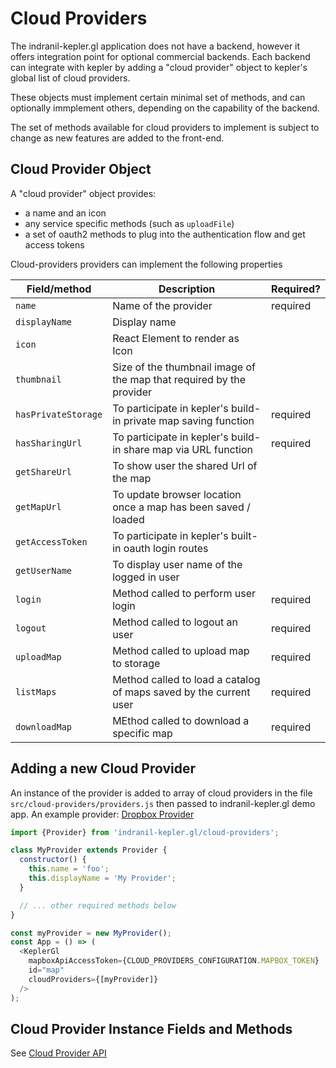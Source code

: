 # Cloud Providers

The indranil-kepler.gl application does not have a backend, however it offers integration point for optional commercial backends. Each backend can integrate with kepler by adding a "cloud provider" object to kepler's global list of cloud providers.

These objects must implement certain minimal set of methods, and can optionally immplement others, depending on the capability of the backend.

The set of methods available for cloud providers to implement is subject to change as new features are added to the front-end.

## Cloud Provider Object

A "cloud provider" object provides:

- a name and an icon
- any service specific methods (such as `uploadFile`)
- a set of oauth2 methods to plug into the authentication flow and get access tokens

Cloud-providers providers can implement the following properties

| Field/method        | Description                                                          | Required? |
| ------------------- | -------------------------------------------------------------------- | --------- |
| `name`              | Name of the provider                                                 | required  |
| `displayName`       | Display name                                                         |
| `icon`              | React Element to render as Icon                                      |
| `thumbnail`         | Size of the thumbnail image of the map that required by the provider |
| `hasPrivateStorage` | To participate in kepler's build-in private map saving function      | required  |
| `hasSharingUrl`     | To participate in kepler's build-in share map via URL function       | required  |
| `getShareUrl`       | To show user the shared Url of the map                               |
| `getMapUrl`         | To update browser location once a map has been saved / loaded        |
| `getAccessToken`    | To participate in kepler's built-in oauth login routes               |
| `getUserName`       | To display user name of the logged in user                           |
| `login`             | Method called to perform user login                                  | required  |
| `logout`            | Method called to logout an user                                      | required  |
| `uploadMap`         | Method called to upload map to storage                               | required  |
| `listMaps`          | Method called to load a catalog of maps saved by the current user    | required  |
| `downloadMap`       | MEthod called to download a specific map                             | required  |

## Adding a new Cloud Provider

An instance of the provider is added to array of cloud providers in the file `src/cloud-providers/providers.js` then passed to indranil-kepler.gl demo app. An example provider: [Dropbox Provider](https://github.com/keplergl/indranil-kepler.gl/blob/master/examples/demo-app/src/cloud-providers/dropbox-provider.js)

```js
import {Provider} from 'indranil-kepler.gl/cloud-providers';

class MyProvider extends Provider {
  constructor() {
    this.name = 'foo';
    this.displayName = 'My Provider';
  }

  // ... other required methods below
}

const myProvider = new MyProvider();
const App = () => (
  <KeplerGl
    mapboxApiAccessToken={CLOUD_PROVIDERS_CONFIGURATION.MAPBOX_TOKEN}
    id="map"
    cloudProviders={[myProvider]}
  />
);
```

## Cloud Provider Instance Fields and Methods

See [Cloud Provider API](./cloud-provider.md)
